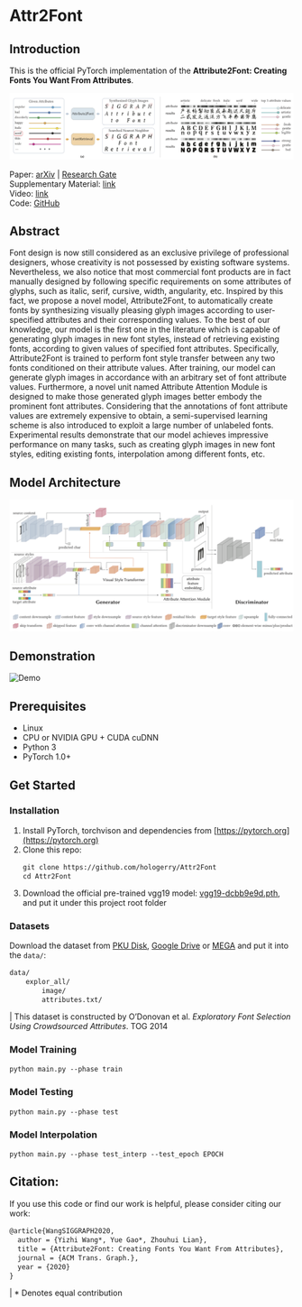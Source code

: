 # Attr2Font
## Introduction

This is the official PyTorch implementation of the **Attribute2Font: Creating Fonts You Want From Attributes**.

![Teaser](img/teaser.png)

Paper: [arXiv](https://arxiv.org/abs/2005.07865) | [Research Gate](https://www.researchgate.net/publication/341423467_Attribute2Font_Creating_Fonts_You_Want_From_Attributes/comments)   
Supplementary Material: [link](paper/Siggraph2020_Attr2Font_Supplemental_Material.pdf)   
Video: [link](img/att2font_demo.mov)   
Code: [GitHub](https://github.com/hologerry/Attr2Font)   



## Abstract
Font design is now still considered as an exclusive privilege of professional designers, whose creativity is not possessed by existing software systems. Nevertheless, we also notice that most commercial font products are in fact manually designed by following specific requirements on some attributes of glyphs, such as italic, serif, cursive, width, angularity, etc. Inspired by this fact, we propose a novel model, Attribute2Font, to automatically create fonts by synthesizing visually pleasing glyph images according to user-specified attributes and their corresponding values. To the best of our knowledge, our model is the first one in the literature which is capable of generating glyph images in new font styles, instead of retrieving existing fonts, according to given values of specified font attributes. Specifically, Attribute2Font is trained to perform font style transfer between any two fonts conditioned on their attribute values. After training, our model can generate glyph images in accordance with an arbitrary set of font attribute values. Furthermore, a novel unit named Attribute Attention Module is designed to make those generated glyph images better embody the prominent font attributes. Considering that the annotations of font attribute values are extremely expensive to obtain, a semi-supervised learning scheme is also introduced to exploit a large number of unlabeled fonts. Experimental results demonstrate that our model achieves impressive performance on many tasks, such as creating glyph images in new font styles, editing existing fonts, interpolation among different fonts, etc.

## Model Architecture
![Architecture](img/att_arch.png)

## Demonstration
![Demo](img/att2font_demo.gif)

## Prerequisites

* Linux
* CPU or NVIDIA GPU + CUDA cuDNN
* Python 3
* PyTorch 1.0+

## Get Started

### Installation
1. Install PyTorch, torchvison and dependencies from [https://pytorch.org](https://pytorch.org)
2. Clone this repo:
   ```shell
   git clone https://github.com/hologerry/Attr2Font
   cd Attr2Font
   ```
3. Download the official pre-trained vgg19 model: [vgg19-dcbb9e9d.pth](https://download.pytorch.org/models/vgg19-dcbb9e9d.pth), and put it under this project root folder


### Datasets

Download the dataset from [PKU Disk](https://disk.pku.edu.cn:443/link/984852AA48580C84B1A63467390DAB69), [Google Drive](https://drive.google.com/open?id=1P2DbNbVw4Q__WcV1YdzE7zsDKilmd3pO) or [MEGA](https://mega.nz/file/zoYmyIxZ#1DqZjgu21AAJ1nenruYQPo2cS0Xjw4dINAjj3iTmfr8) and put it into the `data/`:
```
data/
    explor_all/
        image/
        attributes.txt/
```
| This dataset is constructed by O’Donovan et al. *Exploratory Font Selection Using Crowdsourced Attributes*. TOG 2014



### Model Training
```
python main.py --phase train
```

### Model Testing
```
python main.py --phase test
```


### Model Interpolation
```
python main.py --phase test_interp --test_epoch EPOCH
```


## Citation:

If you use this code or find our work is helpful, please consider citing our work:
```
@article{WangSIGGRAPH2020, 
  author = {Yizhi Wang*, Yue Gao*, Zhouhui Lian}, 
  title = {Attribute2Font: Creating Fonts You Want From Attributes}, 
  journal = {ACM Trans. Graph.},
  year = {2020}
} 
```
| * Denotes equal contribution
